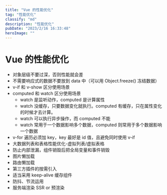 ```yaml
---
title: "Vue 的性能优化"
tag: "性能优化"
classify: "md"
description: "性能优化"
pubDate: "2023/2/16 16:33:48"
heroImage: ""
---
```


# Vue 的性能优化

- 对象层级不要过深，否则性能就会差
- 不需要响应式的数据不要放到 data 中（可以用 Object.freeze() 冻结数据）
- v-if 和 v-show 区分使用场景
- computed 和 watch 区分使用场景
    - watch 是监听动作，computed 是计算属性
    - watch 没缓存，只要数据变化就执行。computed 有缓存，只在属性变化的时候才去计算。
    - watch 可以执行异步操作，而 computed 不能
    - watch 常用于一个数据影响多个数据，computed 则常用于多个数据影响一个数据
- v-for 遍历必须加 key，key 最好是 id 值，且避免同时使用 v-if
- 大数据列表和表格性能优化-虚拟列表/虚拟表格
- 防止内部泄漏，组件销毁后把全局变量和事件销毁
- 图片懒加载
- 路由懒加载
- 第三方插件的按需引入
- 适当采用 keep-alive 缓存组件
- 防抖、节流运用
- 服务端渲染 SSR or 预渲染









